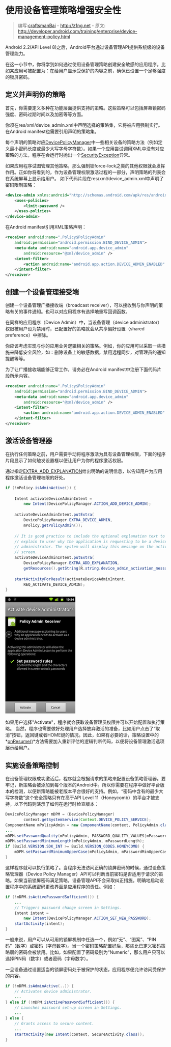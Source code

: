 # 使用设备管理策略增强安全性

> 编写:[craftsmanBai](https://github.com/craftsmanBai) - <http://z1ng.net> - 原文: <http://developer.android.com/training/enterprise/device-management-policy.html>

Android 2.2(API Level 8)之后，Android平台通过设备管理API提供系统级的设备管理能力。

在这一小节中，你将学到如何通过使用设备管理策略创建安全敏感的应用程序。比如某应用可被配置为：在给用户显示受保护的内容之前，确保已设置一个足够强度的锁屏密码。

## 定义并声明你的策略

首先，你需要定义多种在功能层面提供支持的策略。这些策略可以包括屏幕锁密码强度、密码过期时间以及加密等等方面。

你须在res/xml/device_admin.xml中声明选择的策略集，它将被应用强制实行。在Android manifest也需要引用声明的策略集。

每个声明的策略对应[DevicePolicyManager](http://developer.android.com/reference/android/app/admin/DevicePolicyManager.html)中一些相关设备的策略方法（例如定义最小密码长度或最少大写字母字符数）。如果一个应用尝试调用XML中没有对应策略的方法，程序在会运行时抛出一个[SecurityException](http://developer.android.com/reference/java/lang/SecurityException.html)异常。

如果应用程序试图管理其他策略，那么强制锁force-lock之类的其他权限就会发挥作用。正如你将看到的，作为设备管理权限激活过程的一部分，声明策略的列表会在系统屏幕上显示给用户。
如下代码片段在res/xml/device_admin.xml中声明了密码限制策略：

```xml
<device-admin xmlns:android="http://schemas.android.com/apk/res/android">
    <uses-policies>
        <limit-password />
    </uses-policies>
</device-admin>
```
在Android manifest引用XML策略声明：

```xml
<receiver android:name=".Policy$PolicyAdmin"
    android:permission="android.permission.BIND_DEVICE_ADMIN">
    <meta-data android:name="android.app.device_admin"
        android:resource="@xml/device_admin" />
    <intent-filter>
        <action android:name="android.app.action.DEVICE_ADMIN_ENABLED" />
    </intent-filter>
</receiver>
```

## 创建一个设备管理接受端

创建一个设备管理广播接收端（broadcast receiver），可以接收到与你声明的策略有关的事件通知。也可以对应用程序有选择地重写回调函数。

在同样的应用程序（Device Admin）中，当设备管理（device administrator）权限被用户设为禁用时，已配置好的策略就会从共享偏好设置（shared preference）中擦除。

你应该考虑实现与你的应用业务逻辑相关的策略。例如，你的应用可以采取一些措施来降低安全风险，如：删除设备上的敏感数据，禁用远程同步，对管理员的通知提醒等等。

为了让广播接收端能够正常工作，请务必在Android manifest中注册下面代码片段所示内容。

```xml
<receiver android:name=".Policy$PolicyAdmin"
    android:permission="android.permission.BIND_DEVICE_ADMIN">
    <meta-data android:name="android.app.device_admin"
        android:resource="@xml/device_admin" />
    <intent-filter>
        <action android:name="android.app.action.DEVICE_ADMIN_ENABLED" />
    </intent-filter>
</receiver>
```

## 激活设备管理器

在执行任何策略之前，用户需要手动将程序激活为具有设备管理权限，下面的程序片段显示了如何触发设置框以便让用户为你的程序激活权限。

通过指定[EXTRA_ADD_EXPLANATION](http://developer.android.com/reference/android/app/admin/DevicePolicyManager.html#EXTRA_ADD_EXPLANATION)给出明确的说明信息，以告知用户为应用程序激活设备管理权限的好处。

```java
if (!mPolicy.isAdminActive()) {

    Intent activateDeviceAdminIntent =
        new Intent(DevicePolicyManager.ACTION_ADD_DEVICE_ADMIN);

    activateDeviceAdminIntent.putExtra(
        DevicePolicyManager.EXTRA_DEVICE_ADMIN,
        mPolicy.getPolicyAdmin());

    // It is good practice to include the optional explanation text to
    // explain to user why the application is requesting to be a device
    // administrator. The system will display this message on the activation
    // screen.
    activateDeviceAdminIntent.putExtra(
        DevicePolicyManager.EXTRA_ADD_EXPLANATION,
        getResources().getString(R.string.device_admin_activation_message));

    startActivityForResult(activateDeviceAdminIntent,
        REQ_ACTIVATE_DEVICE_ADMIN);
}
```

![](device-mgmt-activate-device-admin.png)

如果用户选择"Activate"，程序就会获取设备管理员权限并可以开始配置和执行策略。
当然，程序也需要做好处理用户选择放弃激活的准备，比如用户点击了“取消”按钮，返回键或者HOME键的情况。因此，如果有必要的话，策略设置中的*[onResume()](http://developer.android.com/reference/android/app/Activity.html#onResume())*方法需要加入重新评估的逻辑判断代码，以便将设备管理激活选项展示给用户。

## 实施设备策略控制

在设备管理权限成功激活后，程序就会根据请求的策略来配置设备策略管理器。要牢记，新策略会被添加到每个版本的Android中。所以你需要在程序中做好平台版本的检测，以便新策略能被老版本平台很好的支持。例如，“密码中含有的最少大写字符数”这个安全策略只有在高于API Level 11（Honeycomb）的平台才被支持，以下代码则演示了如何在运行时检查版本：

```java
DevicePolicyManager mDPM = (DevicePolicyManager)
        context.getSystemService(Context.DEVICE_POLICY_SERVICE);
ComponentName mPolicyAdmin = new ComponentName(context, PolicyAdmin.class);
...
mDPM.setPasswordQuality(mPolicyAdmin, PASSWORD_QUALITY_VALUES[mPasswordQuality]);
mDPM.setPasswordMinimumLength(mPolicyAdmin, mPasswordLength);
if (Build.VERSION.SDK_INT >= Build.VERSION_CODES.HONEYCOMB) {
    mDPM.setPasswordMinimumUpperCase(mPolicyAdmin, mPasswordMinUpperCase);
}
```

这样程序就可以执行策略了。当程序无法访问正确的锁屏密码的时候，通过设备策略管理器（Device Policy Manager）API可以判断当前密码是否适用于请求的策略。如果当前锁屏密码满足策略，设备管理API不会采取纠正措施。明确地启动设置程序中的系统密码更改界面是应用程序的责任。例如：

```java
if (!mDPM.isActivePasswordSufficient()) {
    ...
    // Triggers password change screen in Settings.
    Intent intent =
        new Intent(DevicePolicyManager.ACTION_SET_NEW_PASSWORD);
    startActivity(intent);
}
```

一般来说，用户可以从可用的锁屏机制中任选一个，例如“无”、“图案”、“PIN码”（数字）或密码（字母数字）。当一个密码策略配置好后，那些比已定义密码策略弱的密码会被禁用。比如，如果配置了密码级别为“Numeric”，那么用户只可以选择PIN码（数字）或者密码（字母数字）。

一旦设备通过设置适当的锁屏密码处于被保护的状态，应用程序便允许访问受保护的内容。

```java
if (!mDPM.isAdminActive(..)) {
    // Activates device administrator.
    ...
} else if (!mDPM.isActivePasswordSufficient()) {
    // Launches password set-up screen in Settings.
    ...
} else {
    // Grants access to secure content.
    ...
    startActivity(new Intent(context, SecureActivity.class));
}
```
